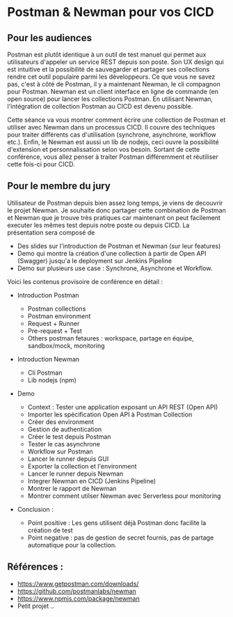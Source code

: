# Postman & Newman pour vos CICD

## Pour les audiences

Postman est plutôt identique à un outil de test manuel qui permet aux utilisateurs d'appeler un service REST depuis son poste. Son UX design qui est intuitive et la possibilité de sauvegarder et partager ses collections rendre cet outil populaire parmi les développeurs. Ce que vous ne savez pas, c'est à côté de Postman, il y a maintenant Newman, le cli compagnon pour Postman. Newman est un client interface en ligne de commande (en open source) pour lancer les collections Postman. En utilisant Newman, l'intégration de collection Postman au CICD est devenu possible.

Cette séance va vous montrer comment écrire une collection de Postman et utiliser avec Newman dans un processus CICD. Il couvre des techniques pour traiter différents cas d'utilisation (synchrone, asynchrone, workflow etc.). Enfin, le Newman est aussi un lib de nodejs, ceci ouvre la possibilité d'extension et personnalissation selon vos besoin. Sortant de cette conférence, vous allez penser à traiter Postman différemment et réutiliser cette fois-ci pour CICD.

## Pour le membre du jury

Utilisateur de Postman depuis bien assez long temps, je viens de decouvrir le projet Newman. Je souhaite donc partager cette combination de Postman et Newman que je trouve très pratiques car maintenant on peut facilement executer les mêmes test depuis notre poste ou depuis CICD. La présentation sera composé de 
- Des slides sur l'introduction de Postman et Newman (sur leur features)
- Demo qui montre la création d'une collection à partir de Open API (Swagger) jusqu'a le deployment sur Jenkins Pipeline
- Demo sur plusieurs use case : Synchrone, Asynchrone et Workflow. 

Voici les contenus provisoire de conférence en détail :
- Introduction Postman
  - Postman collections
  - Postman environment  
  - Request + Runner
  - Pre-request + Test
  - Others postman fetaures : workspace, partage en équipe, sandbox/mock, monitoring
  
- Introduction Newman
  - Cli Postman
  - Lib nodejs (npm)
  
- Demo
  - Context : Tester une application exposant un API REST (Open API)
  - Importer les spécification Open API à Postman Collection
  - Créer des environment
  - Gestion de authentication
  - Créer le test depuis Postman
  - Tester le cas asynchrone
  - Workflow sur Postman
  - Lancer le runner depuis GUI
  - Exporter la collection et l'environment
  - Lancer le runner depuis Newman
  - Integrer Newman en CICD (Jenkins Pipeline)
  - Montrer le rapport de Newman
  - Montrer comment utilser Newman avec Serverless pour monitoring
  
 - Conclusion : 
    - Point positive : Les gens utilisent déjà Postman donc facilite la création de test
    - Point negative : pas de gestion de secret fournis, pas de partage automatique pour la collection.

## Références :
- https://www.getpostman.com/downloads/
- https://github.com/postmanlabs/newman
- https://www.npmjs.com/package/newman
- Petit projet .. 
  

